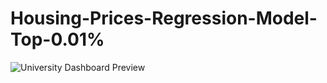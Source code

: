 # Housing-Prices-Regression-Model-Top-0.01%

![University Dashboard Preview]([https://github.com/VeryGary/American-University-Degree-Performance-Dashboard](https://github.com/VeryGary/Housing-Prices-Regression-Model-Top-0.01)/blob/main/Ranking.png)
